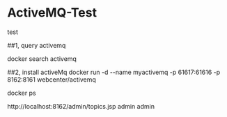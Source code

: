 # ActiveMQ-Test
test

##1, query activemq

docker search activemq

##2, install activeMq
docker run -d --name myactivemq -p 61617:61616  -p 8162:8161  webcenter/activemq


docker ps

http://localhost:8162/admin/topics.jsp
admin
admin 